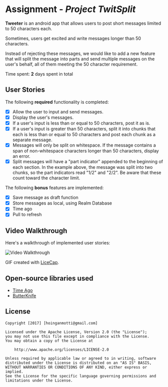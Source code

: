 # Assignment - *Project TwitSplit*

**Tweeter** is an android app that allows users to post short messages limited to 50 characters each.

Sometimes, users get excited and write messages longer than 50 characters.

Instead of rejecting these messages, we would like to add a new feature that will split the message into parts and send multiple messages on the user's behalf, all of them meeting the 50 character requirement.


Time spent: **2** days spent in total

## User Stories

The following **required** functionality is completed:

* [x] Allow the user to input and send messages.
* [x] Display the user's messages.
* [x] If a user's input is less than or equal to 50 characters, post it as is.
* [x] If a user's input is greater than 50 characters, split it into chunks that each is less than or equal to 50 characters and post each chunk as a separate message.
* [x] Messages will only be split on whitespace. If the message contains a span of non-whitespace characters longer than 50 characters, display an error.
* [x] Split messages will have a "part indicator" appended to the beginning of each section. In the example above, the message was split into two chunks, so the part indicators read "1/2" and "2/2". Be aware that these count toward the character limit.

The following **bonus** features are implemented:

* [x] Save message as draft function
* [x] Store messages as local, using Realm Database
* [x] Time ago
* [x] Pull to refresh

## Video Walkthrough

Here's a walkthrough of implemented user stories:

<img src='https://i.imgur.com/VddssQn.gif' title='Video Walkthrough' width='' alt='Video Walkthrough' />

GIF created with [LiceCap](http://www.cockos.com/licecap/).

## Open-source libraries used

- [Time Ago](https://github.com/bancek/android-timeago)
- [ButterKnife](http://jakewharton.github.io/butterknife/) 

## License

    Copyright [2017] [hoinganmotti@gmail.com]

    Licensed under the Apache License, Version 2.0 (the "License");
    you may not use this file except in compliance with the License.
    You may obtain a copy of the License at

        http://www.apache.org/licenses/LICENSE-2.0

    Unless required by applicable law or agreed to in writing, software
    distributed under the License is distributed on an "AS IS" BASIS,
    WITHOUT WARRANTIES OR CONDITIONS OF ANY KIND, either express or implied.
    See the License for the specific language governing permissions and
    limitations under the License.

